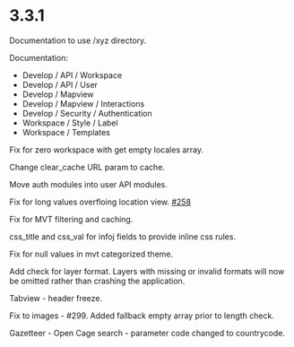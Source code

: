 # 3.3.1

Documentation to use /xyz directory.

Documentation:

  - Develop / API / Workspace
  - Develop / API / User
  - Develop / Mapview
  - Develop / Mapview / Interactions
  - Develop / Security / Authentication
  - Workspace / Style / Label
  - Workspace / Templates

Fix for zero workspace with get empty locales array.

Change clear_cache URL param to cache.

Move auth modules into user API modules.

Fix for long values overfloing location view. [#258](https://github.com/GEOLYTIX/xyz/issues/258)

Fix for MVT filtering and caching.

css_title and css_val for infoj fields to provide inline css rules.

Fix for null values in mvt categorized theme.

Add check for layer format. Layers with missing or invalid formats will now be omitted rather than crashing the application.

Tabview - header freeze.

Fix to images - #299. Added fallback empty array prior to length check.

Gazetteer - Open Cage search - parameter code changed to countrycode.